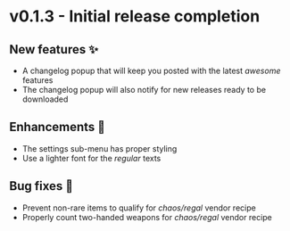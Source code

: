 # v0.1.3 - Initial release completion

## New features ✨
- A changelog popup that will keep you posted with the latest _awesome_ features
- The changelog popup will also notify for new releases ready to be downloaded

## Enhancements 💅
- The settings sub-menu has proper styling
- Use a lighter font for the _regular_ texts

## Bug fixes 🐛
- Prevent non-rare items to qualify for _chaos/regal_ vendor recipe
- Properly count two-handed weapons for _chaos/regal_ vendor recipe
